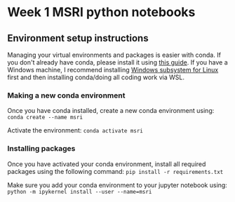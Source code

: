 # Week 1 MSRI python notebooks

## Environment setup instructions
Managing your virtual environments and packages is easier with conda. If you don't already have conda, please install it using [this guide](https://docs.conda.io/en/latest/miniconda.html). If you have a Windows machine, I recommend installing [Windows subsystem for Linux](https://learn.microsoft.com/en-us/windows/wsl/install) first and then installing conda/doing all coding work via WSL.

### Making a new conda environment
Once you have conda installed, create a new conda environment using:
`conda create --name msri`

Activate the environment:
`conda activate msri`

### Installing packages
Once you have activated your conda environment, install all required packages using the following command:
`pip install -r requirements.txt`

Make sure you add your conda environment to your jupyter notebook using:
`python -m ipykernel install --user --name=msri`


